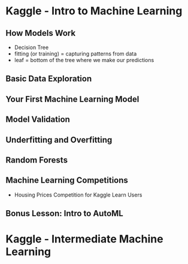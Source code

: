 # Kaggle - Intro to Machine Learning

 ## How Models Work
  
  * Decision Tree
  * fitting (or training) = capturing patterns from data
  * leaf = bottom of the tree where we make our predictions
 
 ## Basic Data Exploration


 ## Your First Machine Learning Model


 ## Model Validation


 ## Underfitting and Overfitting


 ## Random Forests


 ## Machine Learning Competitions

   * Housing Prices Competition for Kaggle Learn Users

 ## Bonus Lesson: Intro to AutoML


# Kaggle - Intermediate Machine Learning